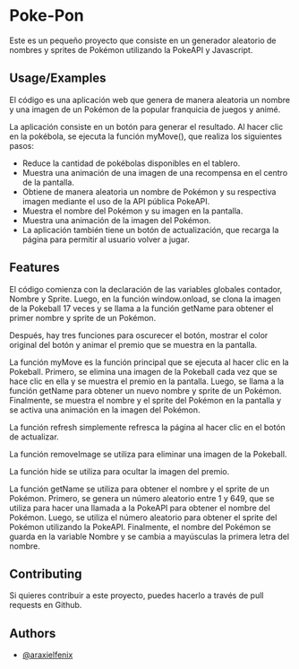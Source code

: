 
# Poke-Pon

Este es un pequeño proyecto que consiste en un generador aleatorio de nombres y sprites de Pokémon utilizando la PokeAPI y Javascript.

## Usage/Examples

El código es una aplicación web que genera de manera aleatoria un nombre y una imagen de un Pokémon de la popular franquicia de juegos y animé.

La aplicación consiste en un botón para generar el resultado. Al hacer clic en la pokébola, se ejecuta la función myMove(), que realiza los siguientes pasos:

- Reduce la cantidad de pokébolas disponibles en el tablero.
- Muestra una animación de una imagen de una recompensa en el centro de la pantalla.
- Obtiene de manera aleatoria un nombre de Pokémon y su respectiva imagen mediante el uso de la API pública PokeAPI.
- Muestra el nombre del Pokémon y su imagen en la pantalla.
- Muestra una animación de la imagen del Pokémon.
- La aplicación también tiene un botón de actualización, que recarga la página para permitir al usuario volver a jugar.
## Features

El código comienza con la declaración de las variables globales contador, Nombre y Sprite. Luego, en la función window.onload, se clona la imagen de la Pokeball 17 veces y se llama a la función getName para obtener el primer nombre y sprite de un Pokémon.

Después, hay tres funciones para oscurecer el botón, mostrar el color original del botón y animar el premio que se muestra en la pantalla.

La función myMove es la función principal que se ejecuta al hacer clic en la Pokeball. Primero, se elimina una imagen de la Pokeball cada vez que se hace clic en ella y se muestra el premio en la pantalla. Luego, se llama a la función getName para obtener un nuevo nombre y sprite de un Pokémon. Finalmente, se muestra el nombre y el sprite del Pokémon en la pantalla y se activa una animación en la imagen del Pokémon.

La función refresh simplemente refresca la página al hacer clic en el botón de actualizar.

La función removeImage se utiliza para eliminar una imagen de la Pokeball.

La función hide se utiliza para ocultar la imagen del premio.

La función getName se utiliza para obtener el nombre y el sprite de un Pokémon. Primero, se genera un número aleatorio entre 1 y 649, que se utiliza para hacer una llamada a la PokeAPI para obtener el nombre del Pokémon. Luego, se utiliza el número aleatorio para obtener el sprite del Pokémon utilizando la PokeAPI. Finalmente, el nombre del Pokémon se guarda en la variable Nombre y se cambia a mayúsculas la primera letra del nombre.
## Contributing

Si quieres contribuir a este proyecto, puedes hacerlo a través de pull requests en Github.
## Authors

- [@araxielfenix](https://github.com/Araxielfenix)
